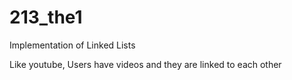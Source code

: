 # 213_the1
Implementation of Linked Lists

Like youtube, Users have videos and they are linked to each other
